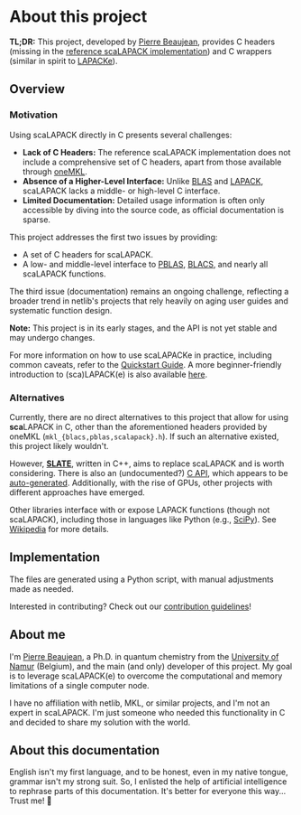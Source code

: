 # About this project

**TL;DR:** This project, developed by [Pierre Beaujean](https://pierrebeaujean.net/), provides C headers (missing in the [reference scaLAPACK implementation](https://www.netlib.org/scalapack/)) and C wrappers (similar in spirit to [LAPACKe](https://netlib.org/lapack/lapacke.html)).

## Overview

### Motivation

Using scaLAPACK directly in C presents several challenges:

- **Lack of C Headers:** The reference scaLAPACK implementation does not include a comprehensive set of C headers, apart from those available through [oneMKL](https://www.intel.com/content/www/us/en/developer/tools/oneapi/onemkl.html).
- **Absence of a Higher-Level Interface:** Unlike [BLAS](https://github.com/OpenMathLib/OpenBLAS) and [LAPACK](https://netlib.org/lapack/lapacke.html), scaLAPACK lacks a middle- or high-level C interface.
- **Limited Documentation:** Detailed usage information is often only accessible by diving into the source code, as official documentation is sparse.

This project addresses the first two issues by providing:

- A set of C headers for scaLAPACK.
- A low- and middle-level interface to [PBLAS](https://netlib.org/scalapack/pblas_qref.html), [BLACS](https://netlib.org/blacs/), and nearly all scaLAPACK functions.

The third issue (documentation) remains an ongoing challenge, reflecting a broader trend in netlib's projects that rely heavily on aging user guides and systematic function design.

**Note:** This project is in its early stages, and the API is not yet stable and may undergo changes.

For more information on how to use scaLAPACKe in practice, including common caveats, refer to the [Quickstart Guide](dev/quickstart.md). A more beginner-friendly introduction to (sca)LAPACK(e) is also available [here](dev/tutorial.md).

### Alternatives

Currently, there are no direct alternatives to this project that allow for using **sca**LAPACK in C, other than the aforementioned headers provided by oneMKL (`mkl_{blacs,pblas,scalapack}.h`). If such an alternative existed, this project likely wouldn't.

However, **[SLATE](https://github.com/icl-utk-edu/slate/)**, written in C++, aims to replace scaLAPACK and is worth considering. There is also an (undocumented?) [C API](https://bitbucket.org/icl/slate-tutorial/src/master/c_api/), which appears to be [auto-generated](https://github.com/icl-utk-edu/slate/blob/master/src/c_api/wrappers.cc). Additionally, with the rise of GPUs, other projects with different approaches have emerged.

Other libraries interface with or expose LAPACK functions (though not scaLAPACK), including those in languages like Python (e.g., [SciPy](https://scipy.org/)). See [Wikipedia](https://en.wikipedia.org/wiki/LAPACK) for more details.

## Implementation

The files are generated using a Python script, with manual adjustments made as needed.

Interested in contributing? Check out our [contribution guidelines](contrib/CONTRIBUTING.md)!

## About me

I'm [Pierre Beaujean](https://pierrebeaujean.net), a Ph.D. in quantum chemistry from the [University of Namur](https://unamur.be) (Belgium), and the main (and only) developer of this project. My goal is to leverage scaLAPACK(e) to overcome the computational and memory limitations of a single computer node.

I have no affiliation with netlib, MKL, or similar projects, and I'm not an expert in scaLAPACK. 
I'm just someone who needed this functionality in C and decided to share my solution with the world.


## About this documentation

English isn't my first language, and to be honest, even in my native tongue, grammar isn't my strong suit. 
So, I enlisted the help of artificial intelligence to rephrase parts of this documentation. 
It's better for everyone this way... Trust me! 👼

